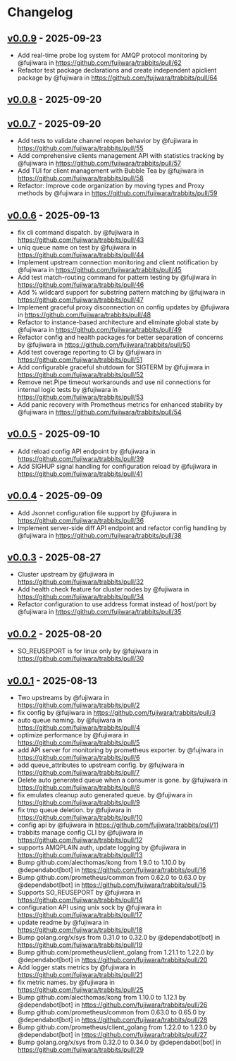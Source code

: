 # Changelog

## [v0.0.9](https://github.com/fujiwara/trabbits/compare/v0.0.8...v0.0.9) - 2025-09-23
- Add real-time probe log system for AMQP protocol monitoring by @fujiwara in https://github.com/fujiwara/trabbits/pull/62
- Refactor test package declarations and create independent apiclient package by @fujiwara in https://github.com/fujiwara/trabbits/pull/64

## [v0.0.8](https://github.com/fujiwara/trabbits/compare/v0.0.7...v0.0.8) - 2025-09-20

## [v0.0.7](https://github.com/fujiwara/trabbits/compare/v0.0.6...v0.0.7) - 2025-09-20
- Add tests to validate channel reopen behavior by @fujiwara in https://github.com/fujiwara/trabbits/pull/55
- Add comprehensive clients management API with statistics tracking by @fujiwara in https://github.com/fujiwara/trabbits/pull/57
- Add TUI for client management with Bubble Tea by @fujiwara in https://github.com/fujiwara/trabbits/pull/58
- Refactor: Improve code organization by moving types and Proxy methods by @fujiwara in https://github.com/fujiwara/trabbits/pull/59

## [v0.0.6](https://github.com/fujiwara/trabbits/compare/v0.0.5...v0.0.6) - 2025-09-13
- fix cli command dispatch. by @fujiwara in https://github.com/fujiwara/trabbits/pull/43
- uniq queue name on test by @fujiwara in https://github.com/fujiwara/trabbits/pull/44
- Implement upstream connection monitoring and client notification by @fujiwara in https://github.com/fujiwara/trabbits/pull/45
- Add test match-routing command for pattern testing by @fujiwara in https://github.com/fujiwara/trabbits/pull/46
- Add % wildcard support for substring pattern matching by @fujiwara in https://github.com/fujiwara/trabbits/pull/47
- Implement graceful proxy disconnection on config updates by @fujiwara in https://github.com/fujiwara/trabbits/pull/48
- Refactor to instance-based architecture and eliminate global state by @fujiwara in https://github.com/fujiwara/trabbits/pull/49
- Refactor config and health packages for better separation of concerns by @fujiwara in https://github.com/fujiwara/trabbits/pull/50
- Add test coverage reporting to CI by @fujiwara in https://github.com/fujiwara/trabbits/pull/51
- Add configurable graceful shutdown for SIGTERM by @fujiwara in https://github.com/fujiwara/trabbits/pull/52
- Remove net.Pipe timeout workarounds and use nil connections for internal logic tests by @fujiwara in https://github.com/fujiwara/trabbits/pull/53
- Add panic recovery with Prometheus metrics for enhanced stability by @fujiwara in https://github.com/fujiwara/trabbits/pull/54

## [v0.0.5](https://github.com/fujiwara/trabbits/compare/v0.0.4...v0.0.5) - 2025-09-10
- Add reload config API endpoint by @fujiwara in https://github.com/fujiwara/trabbits/pull/39
- Add SIGHUP signal handling for configuration reload by @fujiwara in https://github.com/fujiwara/trabbits/pull/41

## [v0.0.4](https://github.com/fujiwara/trabbits/compare/v0.0.3...v0.0.4) - 2025-09-09
- Add Jsonnet configuration file support by @fujiwara in https://github.com/fujiwara/trabbits/pull/36
- Implement server-side diff API endpoint and refactor config handling by @fujiwara in https://github.com/fujiwara/trabbits/pull/38

## [v0.0.3](https://github.com/fujiwara/trabbits/compare/v0.0.2...v0.0.3) - 2025-08-27
- Cluster upstream by @fujiwara in https://github.com/fujiwara/trabbits/pull/32
- Add health check feature for cluster nodes by @fujiwara in https://github.com/fujiwara/trabbits/pull/34
- Refactor configuration to use address format instead of host/port by @fujiwara in https://github.com/fujiwara/trabbits/pull/35

## [v0.0.2](https://github.com/fujiwara/trabbits/compare/v0.0.1...v0.0.2) - 2025-08-20
- SO_REUSEPORT is for linux only by @fujiwara in https://github.com/fujiwara/trabbits/pull/30

## [v0.0.1](https://github.com/fujiwara/trabbits/commits/v0.0.1) - 2025-08-13
- Two upstreams by @fujiwara in https://github.com/fujiwara/trabbits/pull/2
- fix config by @fujiwara in https://github.com/fujiwara/trabbits/pull/3
- auto queue naming. by @fujiwara in https://github.com/fujiwara/trabbits/pull/4
- optimize performance by @fujiwara in https://github.com/fujiwara/trabbits/pull/5
- add API server for monitoring by prometheus exporter. by @fujiwara in https://github.com/fujiwara/trabbits/pull/6
- add queue_attributes to upstream config. by @fujiwara in https://github.com/fujiwara/trabbits/pull/7
- Delete auto generated queue when a consumer is gone. by @fujiwara in https://github.com/fujiwara/trabbits/pull/8
- fix emulates cleanup auto generated queue. by @fujiwara in https://github.com/fujiwara/trabbits/pull/9
- fix tmp queue deletion. by @fujiwara in https://github.com/fujiwara/trabbits/pull/10
- config api by @fujiwara in https://github.com/fujiwara/trabbits/pull/11
- trabbits manage config CLI by @fujiwara in https://github.com/fujiwara/trabbits/pull/12
- supports AMQPLAIN auth, update logging by @fujiwara in https://github.com/fujiwara/trabbits/pull/13
- Bump github.com/alecthomas/kong from 1.9.0 to 1.10.0 by @dependabot[bot] in https://github.com/fujiwara/trabbits/pull/16
- Bump github.com/prometheus/common from 0.62.0 to 0.63.0 by @dependabot[bot] in https://github.com/fujiwara/trabbits/pull/15
- Supports SO_REUSEPORT by @fujiwara in https://github.com/fujiwara/trabbits/pull/14
- configuration API using unix sock by @fujiwara in https://github.com/fujiwara/trabbits/pull/17
- update readme by @fujiwara in https://github.com/fujiwara/trabbits/pull/18
- Bump golang.org/x/sys from 0.31.0 to 0.32.0 by @dependabot[bot] in https://github.com/fujiwara/trabbits/pull/19
- Bump github.com/prometheus/client_golang from 1.21.1 to 1.22.0 by @dependabot[bot] in https://github.com/fujiwara/trabbits/pull/20
- Add logger stats metrics by @fujiwara in https://github.com/fujiwara/trabbits/pull/21
- fix metric names. by @fujiwara in https://github.com/fujiwara/trabbits/pull/25
- Bump github.com/alecthomas/kong from 1.10.0 to 1.12.1 by @dependabot[bot] in https://github.com/fujiwara/trabbits/pull/26
- Bump github.com/prometheus/common from 0.63.0 to 0.65.0 by @dependabot[bot] in https://github.com/fujiwara/trabbits/pull/28
- Bump github.com/prometheus/client_golang from 1.22.0 to 1.23.0 by @dependabot[bot] in https://github.com/fujiwara/trabbits/pull/27
- Bump golang.org/x/sys from 0.32.0 to 0.34.0 by @dependabot[bot] in https://github.com/fujiwara/trabbits/pull/29
